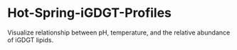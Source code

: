# Hot-Spring-iGDGT-Profiles
Visualize relationship between pH, temperature, and the relative abundance of iGDGT lipids.
